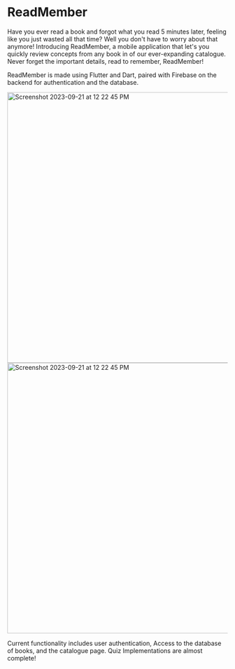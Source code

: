 # ReadMember

Have you ever read a book and forgot what you read 5 minutes later, feeling like you just wasted all that time? Well you don't have to worry about that anymore! Introducing ReadMember, a mobile application that let's you quickly review concepts from any book in of our ever-expanding catalogue. Never forget the important details, read to remember, ReadMember!

ReadMember is made using Flutter and Dart, paired with Firebase on the backend for authentication and the database.

<img width="618" alt="Screenshot 2023-09-21 at 12 22 45 PM" src="https://github.com/Anraj-J/ReadMember/assets/86089564/450b7874-fcf1-4121-be68-334239305e7a">

<img width="618" alt="Screenshot 2023-09-21 at 12 22 45 PM" src="https://github.com/Anraj-J/ReadMember/assets/86089564/d7e6b50f-9499-427d-922b-8dc74203e9d3">

Current functionality includes user authentication, Access to the database of books, and the catalogue page. Quiz Implementations are almost complete!
